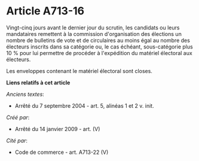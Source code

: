 # Article A713-16

Vingt-cinq jours avant le dernier jour du scrutin, les candidats ou leurs mandataires remettent à la commission
d'organisation des élections un nombre de bulletins de vote et de circulaires au moins égal au nombre des électeurs inscrits
dans sa catégorie ou, le cas échéant, sous-catégorie plus 10 % pour lui permettre de procéder à l'expédition du matériel
électoral aux électeurs.

Les enveloppes contenant le matériel électoral sont closes.

**Liens relatifs à cet article**

_Anciens textes_:

  - Arrêté du 7 septembre 2004 - art. 5, alinéas 1 et 2 v. init.

_Créé par_:

  - Arrêté du 14 janvier 2009 - art. (V)

_Cité par_:

  - Code de commerce - art. A713-22 (V)
